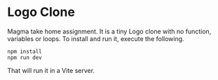 # Logo Clone

Magma take home assignment. It is a tiny Logo clone with no function, variables or loops. To install and run it, execute the following.

```
npm install
npm run dev
```

That will run it in a Vite server.